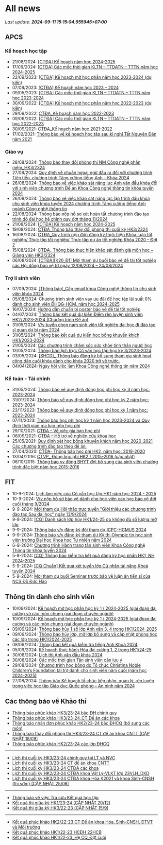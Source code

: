 # All news
_Last update: **2024-09-11 15:15:04.955945+07:00**_
## APCS
### Kế hoạch học tập
 - 21/08/2024: [[CTĐA] Kế hoạch năm học 2024-2025](https://www.ctda.hcmus.edu.vn/vi/2024/08/ctda-ke-hoach-nam-hoc-2024-2025/)
 - 17/06/2024: [[CTĐA] Các mốc thời gian KLTN – TTDATN – TTTN năm học 2024-2025](https://www.ctda.hcmus.edu.vn/vi/2024/06/ctda-cac-moc-thoi-gian-kltn-ttdatn-tttn-nam-hoc-2024-2025/)
 - 22/09/2023: [[CTĐA] Kế hoạch mở học phần năm học 2023-2024 (dự kiến)](https://www.ctda.hcmus.edu.vn/vi/2023/09/ctda-ke-hoach-mo-hoc-phan-nam-hoc-2023-2024-du-kien/)
 - 07/08/2023: [[CTĐA] Kế hoạch năm học 2023 – 2024](https://www.ctda.hcmus.edu.vn/vi/2023/08/ctda-ke-hoach-nam-hoc-2023-2024/)
 - 09/05/2023: [[CTĐA] Các mốc thời gian KLTN – TTDATN – TTTN năm học 2023-2024](https://www.ctda.hcmus.edu.vn/vi/2023/05/ctda-cac-moc-thoi-gian-kltn-ttdatn-tttn-nam-hoc-2023-2024/)
 - 30/09/2022: [[CTĐA] Kế hoạch mở học phần năm học 2022-2023 (dự kiến)](https://www.ctda.hcmus.edu.vn/vi/2022/09/ctda-ke-hoach-mo-hoc-phan-nam-hoc-2022-2023-du-kien/)
 - 29/09/2022: [CTĐA_Kế hoạch năm học 2022-2023](https://www.ctda.hcmus.edu.vn/vi/2022/09/ctda_ke-hoach-nam-hoc-2022-2023/)
 - 09/06/2022: [[CTĐA] Các mốc thời gian KLTN – TTDATN – TTTN năm học 2022-2023](https://www.ctda.hcmus.edu.vn/vi/2022/06/ctda-cac-moc-thoi-gian-kltn-ttdatn-tttn-nam-hoc-2022-2023/)
 - 30/09/2021: [CTĐA_Kế hoạch năm học 2021-2022](https://www.ctda.hcmus.edu.vn/vi/2021/09/ctda_ke-hoach-nam-hoc-2021-2022-2/)
 - 17/02/2021: [Thông báo về kế hoạch học tập sau kì nghỉ Tết Nguyên Đán năm 2021](https://www.ctda.hcmus.edu.vn/vi/2021/02/thong-bao-ve-ke-hoach-hoc-tap-sau-ki-nghi-tet-nguyen-dan-nam-2021/)

### Giáo vụ
 - 28/08/2024: [Thông báo thay đổi phòng thi NM Công nghệ phần mềm_HK3/2324](https://www.ctda.hcmus.edu.vn/vi/2024/08/thong-bao-thay-doi-phong-thi-nm-cong-nghe-phan-mem_hk3-2324/)
 - 27/08/2024: [Quy định về chuẩn ngoại ngữ đầu ra đối với chương trình Tiên tiến, chương trình Tăng cường tiếng Anh – Khóa 2024](https://www.ctda.hcmus.edu.vn/vi/2024/08/quy-dinh-ve-chuan-ngoai-ngu-dau-ra-doi-voi-chuong-trinh-tien-tien-chuong-trinh-tang-cuong-tieng-anh-khoa-2024/)
 - 26/08/2024: [Thông báo về việc khảo sát năng lực Anh văn đầu khóa đối với sinh viên chương trình Đề án Khoa Công nghệ thông tin khóa tuyển 2024](https://www.ctda.hcmus.edu.vn/vi/2024/08/thong-bao-ve-viec-khao-sat-nang-luc-anh-van-dau-khoa-doi-voi-sinh-vien-chuong-trinh-de-an-khoa-cong-nghe-thong-tin-khoa-tuyen-2024/)
 - 26/08/2024: [Thông báo về việc khảo sát năng lực lập trình đầu khóa cho sinh viên khóa tuyển 2024  chương trình Tăng cường tiếng Anh ngành Công nghệ thông tin](https://www.ctda.hcmus.edu.vn/vi/2024/08/thong-bao-ve-viec-khao-sat-nang-luc-lap-trinh-dau-khoa-cho-sinh-vien-khoa-tuyen-2024-chuong-trinh-tang-cuong-tieng-anh-nganh-cong-nghe-thong-tin/)
 - 22/08/2024: [Thông báo nộp hồ sơ xét hoàn tất chương trình đào tạo trình độ đại học hệ chính quy đợt tháng 11/2024](https://www.ctda.hcmus.edu.vn/vi/2024/08/https-hcmus-edu-vn-thong-bao-nop-ho-so-xet-hoan-tat-chuong-trinh-dao-tao-trinh-do-dai-hoc-he-chinh-quy-cac-chuong-trinh-dot-thang-11-nam-2024/)
 - 21/08/2024: [[CTĐA] Kế hoạch năm học 2024-2025](https://www.ctda.hcmus.edu.vn/vi/2024/08/ctda-ke-hoach-nam-hoc-2024-2025/)
 - 19/08/2024: [CTĐA_Thông báo thay đổi phòng thi cuối kỳ HK3/2324](https://www.ctda.hcmus.edu.vn/vi/2024/08/ctda_thong-bao-thay-doi-phong-thi-hk3-2324/)
 - 16/08/2024: [CTĐA_Quy trình nộp đơn đăng ký thực hiện Khóa luận tốt nghiệp/ Thực tập tốt nghiệp/ Thực tập dự án tốt nghiệp Khóa 2020 – Đợt 2](https://www.ctda.hcmus.edu.vn/vi/2024/08/ctda_quy-trinh-nop-don-dang-ky-thuc-hien-khoa-luan-tot-nghiep-thuc-tap-tot-nghiep-thuc-tap-du-an-tot-nghiep-khoa-2020-dot-2/)
 - 15/08/2024: [CTĐA_ Thông báo thực hiện khảo sát đánh giá môn học – Giảng viên HK3/2324](https://www.ctda.hcmus.edu.vn/vi/2024/08/bpgv-thong-bao-thuc-hien-khao-sat-danh-gia-mon-hoc-giang-vien-hk3-2324/)
 - 06/08/2024: [[CTĐA][K20_Đ1] Mời tham dự buổi bảo vệ đề tài tốt nghiệp các Hội đồng bảo vệ từ ngày 12/08/2024 – 24/08/2024](https://www.ctda.hcmus.edu.vn/vi/2024/08/9221/)

### Trợ lí sinh viên
 - 07/09/2024: [[Thông báo]_Cấp email khoa Công nghệ thông tin cho sinh viên khóa 2024](https://www.ctda.hcmus.edu.vn/vi/2024/09/thong-bao_cap-email-khoa-cong-nghe-thong-tin-cho-sinh-vien-khoa-2024/)
 - 05/08/2024: [Chương trình sinh viên vay ưu đãi để học tập lãi suất 0% dành cho sinh viên ĐHQG-HCM, năm học 2024-2025](https://www.ctda.hcmus.edu.vn/vi/2024/08/chuong-trinh-sinh-vien-vay-uu-dai-de-hoc-tap-lai-suat-0-danh-cho-sinh-vien-dhqg-hcm-nam-hoc-2024-2025/)
 - 16/07/2024: [Hướng dẫn chuẩn bị poster bảo vệ đề tài tốt nghiệp](https://www.ctda.hcmus.edu.vn/vi/2024/07/huong-dan-chuan-bi-poster-bao-ve-de-tai-tot-nghiep/)
 - 04/07/2024: [Thông báo kết quả dự kiến Điểm rèn luyện sinh viên HK2/2023-2024 (Chương trình Đề án)](https://www.ctda.hcmus.edu.vn/vi/2024/07/thong-bao-ket-qua-du-kien-diem-ren-luyen-sinh-vien-hk2-2023-2024-chuong-trinh-de-an/)
 - 31/05/2024: [V/v tuyển chọn nam sinh viên tốt nghiệp đại học đi đào tạo sĩ quan dự bị năm 2024](https://www.ctda.hcmus.edu.vn/vi/2024/05/v-v-tuyen-chon-nam-sinh-vien-tot-nghiep-dai-hoc-di-dao-tao-si-quan-du-bi-nam-2024/)
 - 31/05/2024: [Thông báo kết quả dự kiến học bổng khuyến khích HK1/2023-2024](https://www.ctda.hcmus.edu.vn/vi/2024/05/thong-bao-ket-qua-du-kien-hoc-bong-khuyen-khich-hk1-2023-2024/)
 - 21/05/2024: [Các chương trình chăm sóc sức khỏe tinh thần người học](https://www.ctda.hcmus.edu.vn/vi/2024/05/cac-chuong-trinh-cham-soc-suc-khoe-tinh-than-nguoi-hoc/)
 - 13/05/2024: [Thông báo lịch trực Cố vấn học tập học kỳ 3/2023-2024](https://www.ctda.hcmus.edu.vn/vi/2024/05/thong-bao-lich-truc-co-van-hoc-tap-hoc-ky-3-2023-2024/)
 - 03/05/2024: [[SHCD]_ Thông báo đăng ký bổ sung tham gia sinh hoạt công dân cuối khóa dành cho khóa 2020 trở về trước.](https://www.ctda.hcmus.edu.vn/vi/2024/05/shcd_-thong-bao-dang-ky-bo-sung-tham-gia-sinh-hoat-cong-dan-cuoi-khoa-danh-cho-khoa-2020-tro-ve-truoc/)
 - 04/04/2024: [Ngày hội việc làm Khoa Công nghệ thông tin năm 2024](https://www.ctda.hcmus.edu.vn/vi/2024/04/ngay-hoi-viec-lam-khoa-cong-nghe-thong-tin-nam-2024/)

### Kế toán - Tài chính
 - 31/05/2024: [Thông báo về quy định đóng học phí học kỳ 3 năm học: 2023-2024](https://www.ctda.hcmus.edu.vn/vi/2024/05/thong-bao-ve-quy-dinh-dong-hoc-phi-hoc-ky-3-nam-hoc-2023-2024/)
 - 31/01/2024: [Thông báo về quy định đóng học phí học kỳ 2 năm học: 2023-2024](https://www.ctda.hcmus.edu.vn/vi/2024/01/thong-bao-ve-quy-dinh-dong-hoc-phi-hoc-ky-2-nam-hoc-2023-2024/)
 - 23/11/2023: [Thông báo về quy định đóng học phí học kỳ 1 năm học: 2023-2024](https://www.ctda.hcmus.edu.vn/vi/2023/11/thong-bao-ve-quy-dinh-dong-hoc-phi-hoc-ky-1-nam-hoc-2023-2024/)
 - 07/11/2023: [Thông báo học phí học kỳ 1 năm học 2023-2024 và Quy định thời gian gia hạn nộp học phí](https://www.ctda.hcmus.edu.vn/vi/2023/11/thong-bao-hoc-phi-hoc-ky-1-nam-hoc-2023-2024-va-quy-dinh-thoi-gian-gia-han-nop-hoc-phi/)
 - 29/10/2021: [CTĐA – Về việc gia hạn học phí](https://www.ctda.hcmus.edu.vn/vi/2021/10/ctda-ve-viec-gia-han-hoc-phi/)
 - 06/09/2021: [CTĐA – Hỗ trợ về nghiên cứu khoa học](https://www.ctda.hcmus.edu.vn/vi/2021/09/ctda-ho-tro-ve-nghien-cuu-khoa-hoc/)
 - 25/05/2021: [Quy định xét học bổng khuyến khích năm học 2020-2021 Các chương trình đào tạo theo đề án.](https://www.ctda.hcmus.edu.vn/vi/2021/05/quy-dinh-xet-hoc-bong-khuyen-khich-nam-hoc-2020-2021-cac-chuong-trinh-dao-tao-theo-de-an/)
 - 27/04/2020: [CTDA- Thông báo học phí HK2, năm học: 2019-2020](https://www.ctda.hcmus.edu.vn/vi/2020/04/ctda-thong-bao-hoc-phi-hk2-nam-hoc-2019-2020/)
 - 13/04/2016: [CTVP_ Đóng học phí HK2 / 2015-2016 (cập nhật)](https://www.ctda.hcmus.edu.vn/vi/2016/04/ctvp_-dong-hoc-phi-hk2-2015-2016/)
 - 06/10/2015: [Thông báo vv đóng BHYT đợt bổ sung của sinh viên chương trình đặc biệt năm học 2015-2016](https://www.ctda.hcmus.edu.vn/vi/2015/10/thong-bao-vv-dong-bhyt-dot-bo-sung/)

## FIT
 - 10-9-2024: [Lịch làm việc của Cố vấn học tập HK1 năm học 2024 - 2025](https://www.fit.hcmus.edu.vn/vn/Default.aspx?tabid=292&newsid=16362)
 - 10-9-2024: [V/v nộp hồ sơ bảo vệ dành cho học viên cao học bảo vệ đợt cuối tháng 9/2024](https://www.fit.hcmus.edu.vn/vn/Default.aspx?tabid=292&newsid=16363)
 - 9-9-2024: [Mời tham dự Hội thảo trực tuyến "Giới thiệu các chương trình đào tạo Sau đại học" ngày 13/9/2024](https://www.fit.hcmus.edu.vn/vn/Default.aspx?tabid=292&newsid=16361)
 - 9-9-2024: [[CQ] Danh sách lớp hủy HK1/24-25 do không đủ số lượng mở lớp](https://www.fit.hcmus.edu.vn/vn/Default.aspx?tabid=292&newsid=16360)
 - 9-9-2024: [Thông báo v/v đăng ký đội tham dự ICPC-HCMUS 2024](https://www.fit.hcmus.edu.vn/vn/Default.aspx?tabid=292&newsid=16359)
 - 9-9-2024: [Thông báo v/v đăng ký tham dự Kỳ thi Olympic tin học sinh viên trường Đại học Khoa học Tự nhiên năm 2024](https://www.fit.hcmus.edu.vn/vn/Default.aspx?tabid=292&newsid=16358)
 - 6-9-2024: [Chương trình Hành trang tân sinh viên Khoa Công nghệ Thông tin khóa tuyển 2024](https://www.fit.hcmus.edu.vn/vn/Default.aspx?tabid=292&newsid=16357)
 - 5-9-2024: [[CQ] Thông báo kiểm tra kết quả đăng ký học phần HK1, NH 2024-2025](https://www.fit.hcmus.edu.vn/vn/Default.aspx?tabid=292&newsid=16353)
 - 5-9-2024: [[CQ Chuẩn] Kết quả xét tuyển lớp Cử nhân tài năng Khoá tuyển 2024](https://www.fit.hcmus.edu.vn/vn/Default.aspx?tabid=292&newsid=16352)
 - 5-9-2024: [Mời tham dự buổi Seminar trước bảo vệ luận án tiến sĩ của NCS Đỗ Đức Hào](https://www.fit.hcmus.edu.vn/vn/Default.aspx?tabid=292&newsid=16350)

## Thông tin dành cho sinh viên
- 10/09/2024: [Kế hoạch mở học phần học kỳ 1 / 2024-2025 (giai đoạn đại cương và các môn chung giai đoạn chuyên ngành)](https://hcmus.edu.vn/ke-hoach-mo-hoc-phan-hoc-ky-1-2023-2024-giai-doan-dai-cuong-va-cac-mon-chung-giai-doan-chuyen-nganh-2/)
- 10/09/2024: [Kế hoạch mở học phần học kỳ 1 / 2024-2025 (giai đoạn đại cương và các môn chung giai đoạn chuyên ngành)](https://hcmus.edu.vn/ke-hoach-mo-hoc-phan-hoc-ky-1-2023-2024-giai-doan-dai-cuong-va-cac-mon-chung-giai-doan-chuyen-nganh/)
- 09/09/2024: [Thông báo hủy 1 số lớp Anh văn 3, 4 trong HK1/2024-2025](https://hcmus.edu.vn/thong-bao-huy-1-so-lop-anh-van-3-4-trong-hk1-2024-2025/)
- 09/09/2024: [Thông báo hủy lớp, mở lớp bổ sung và cập nhật phòng học các lớp trong HK1/2024-2025](https://hcmus.edu.vn/thong-bao-huy-lop-mo-lop-bo-sung-va-cap-nhat-phong-hoc-cac-lop-trong-hk1-2024-2025/)
- 08/09/2024: [Thông báo kết quả kiểm tra tiếng Anh Khoá 2024](https://hcmus.edu.vn/thong-bao-ket-qua-kiem-tra-tieng-anh-khoa-2024/)
- 05/09/2024: [Kế hoạch thực hành Hóa đại cương 1, 2 trong HK1/24-25](https://hcmus.edu.vn/ke-hoach-thuc-hanh-hoa-dai-cuong-1-2-trong-hk1-24-25/)
- 30/08/2024: [Lịch thi Anh văn đầu khóa 2024](https://hcmus.edu.vn/lich-thi-anh-van-dau-khoa-2024/)
- 30/08/2024: [Các mốc thời gian Tân sinh viên cần lưu ý](https://hcmus.edu.vn/cac-moc-thoi-gian-tan-sinh-vien-can-luu-y/)
- 29/08/2024: [Chương trình học bổng do Tổ chức Christina Noble Children’s Foundation tài trợ dành cho sinh viên năm cuối (năm học 2024-2025)](https://hcmus.edu.vn/chuong-trinh-hoc-bong-do-to-chuc-christina-noble-childrens-foundation-tai-tro-danh-cho-sinh-vien-nam-cuoi-nam-hoc-2024-2025/)
- 27/08/2024: [Thông báo Kế hoạch tổ chức tiếp nhận, quản lý, rèn luyện trong việc học tập Giáo dục Quốc phòng – An ninh năm 2024](https://hcmus.edu.vn/thong-bao-ke-hoach-to-chuc-tiep-nhan-quan-ly-ren-luyen-giao-duc-quoc-phong-an-ninh-nam-2024/)

## Các thông báo về Khảo thí
 - [Thông báo phúc khảo HK3/23-24 bậc ĐH chính quy](http://ktdbcl.hcmus.edu.vn/index.php/thong-bao/833-thong-bao-phuc-kh-o-hk3-23-24-b-c-dh-chinh-quy)
 - [Thông báo phúc khảo HK3/23-24_CT Đề án các khoa](http://ktdbcl.hcmus.edu.vn/index.php/thong-bao/832-thong-bao-phuc-kh-o-hk3-23-24-ct-d-an-cac-khoa)
 - [Thông báo nhận đơn phúc khảo HK2/23-24 bậc ĐHCQ (bổ sung các môn)](http://ktdbcl.hcmus.edu.vn/index.php/thong-bao/831-thong-bao-nh-n-don-phuc-kh-o-hk2-23-24-b-c-dhcq-b-sung-cac-mon)
 - [Thông báo thay đổi phòng thi HK3/23-24 CT đề án khoa CNTT (CẬP NHẬT 18/08)](http://ktdbcl.hcmus.edu.vn/index.php/thong-bao/830-thong-bao-thay-d-i-phong-thi-hk3-23-24-ct-d-an-khoa-cntt)
 - [Thông báo phúc khảo HK2/23-24 các lớp ĐHCQ](http://ktdbcl.hcmus.edu.vn/index.php/thong-bao/828-thong-bao-phuc-kh-o-hk2-23-24-cac-l-p-dhcq)

***

 - [Lịch thi cuối kỳ HK3/23-24 chính quy tại LT và NVC](http://ktdbcl.hcmus.edu.vn/index.php/cong-tac-kh-o-thi/l-ch-thi-h-c-ky/829-l-ch-thi-cu-i-ky-hk3-23-24-chinh-quy-t-i-lt-va-nvc)
 - [Lịch thi cuối kỳ HK3/23-24 CT đề án khoa CNTT](http://ktdbcl.hcmus.edu.vn/index.php/cong-tac-kh-o-thi/l-ch-thi-h-c-ky/826-l-ch-thi-cu-i-ky-hk3-23-24-ct-d-an-khoa-cntt)
 - [Lịch thi cuối kỳ HK3/23-24 CTĐA các khoa](http://ktdbcl.hcmus.edu.vn/index.php/cong-tac-kh-o-thi/l-ch-thi-h-c-ky/825-l-ch-thi-cu-i-ky-hk3-23-24-ctda-cac-khoa)
 - [Lịch thi cuối kỳ HK2/23-24 CTĐA khoa Vật Lý-VLKT lớp 23VLH_DKD](http://ktdbcl.hcmus.edu.vn/index.php/cong-tac-kh-o-thi/l-ch-thi-h-c-ky/822-l-ch-thi-cu-i-ky-hk2-23-24-ctda-khoa-v-t-ly-vlkt-l-p-23vlh-dkd)
 - [Lịch thi cuối kỳ HK3/23-24 CTĐA khoa Hóa K2021 và khoa Sinh-CNSH (thi sớm) (CẬP NHẬT 25/06)](http://ktdbcl.hcmus.edu.vn/index.php/cong-tac-kh-o-thi/l-ch-thi-h-c-ky/821-l-ch-thi-cu-i-ky-hk3-23-24-ctda-khoa-hoa-k2021-va-khoa-sinh-cnsh-thi-s-m)

***

 - [Thông báo về việc Tra cứu Kết quả học tập](http://ktdbcl.hcmus.edu.vn/index.php/cong-tac-kh-o-thi/k-t-qu-thi-h-c-ky/798-thong-bao-v-vi-c-tra-c-u-k-t-qu-h-c-t-p)
 - [Kết quả thi giữa kỳ HK1/23-24 (CẬP NHẬT 20/12)](http://ktdbcl.hcmus.edu.vn/index.php/cong-tac-kh-o-thi/k-t-qu-thi-h-c-ky/778-k-t-qu-thi-gi-a-ky-hk1-23-24)
 - [Kết quả thi giữa kỳ HK3/22-23 (CẬP NHẬT 15/9)](http://ktdbcl.hcmus.edu.vn/index.php/cong-tac-kh-o-thi/k-t-qu-thi-h-c-ky/714-k-t-qu-thi-gi-a-ky-hk3-22-23-clc)

***

 - [Kết quả phúc khảo HK2/22-23 CT Đề án khoa Hóa, Sinh-CNSH, ĐTVT và Môi trường](http://ktdbcl.hcmus.edu.vn/index.php/cong-tac-kh-o-thi/k-t-qu-phuc-tra/726-k-t-qu-phuc-kh-o-hk2-22-23-ct-d-an-khoa-hoa-sinh-cnsh-dtvt-va-moi-tru-ng)
 - [Kết quả phúc khảo HK1/22-23 HCĐH 22HCB](http://ktdbcl.hcmus.edu.vn/index.php/cong-tac-kh-o-thi/k-t-qu-phuc-tra/723-k-t-qu-phuc-kh-o-hk1-22-23-hcdh-22hcb)
 - [Kết quả phúc khảo HK1/22-23_Hệ CQ_Đợt cuối](http://ktdbcl.hcmus.edu.vn/index.php/cong-tac-kh-o-thi/k-t-qu-phuc-tra/691-k-t-qu-phuc-kh-o-hk1-22-23-h-cq-d-t-cu-i)

